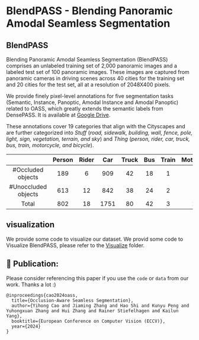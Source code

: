 # BlendPASS - Blending Panoramic Amodal Seamless Segmentation

## BlendPASS
Blending Panoramic Amodal Seamless Segmentation (BlendPASS) comprises an unlabeled training set of 2,000 panoramic images and a labeled test set of 100 panoramic images.
These images are captured from panoramic cameras in driving scenes across 40 cities for the training set and 20 cities for the test set, all at a resolution of 2048X400 pixels. 

We provide finely pixel-level annotations for five segmentation tasks (Semantic, Instance, Panoptic, Amodal Instance and Amodal Panoptic) related to OASS, which greatly extends the semantic labels from DensePASS. It is available at [Google Drive](https://drive.google.com/drive/folders/1t-dUjH4zeu4fBhtr6AbKULjnbSWKje0S?usp=sharing).

These annotations cover 19 categories that align with the Cityscapes and are further categorized into _Stuff_ (_road, sidewalk, building, wall, fence, pole, light, sign, vegetation, terrain, and sky_) and _Thing_ (_person, rider, car, truck, bus, train, motorcycle, and bicycle_).

|                   | Person | Rider | Car  | Truck | Bus | Train | Motorcycle | Bicycle | Total |
|:-------------------:|:------:|:-----:|:----:|:-----:|:---:|:-----:|:----------:|:-------:|:-----:|
|  #Occluded objects  |  189   |   6   | 909  |  42   | 18  |   1   |     83     |   38    | 1286  |
| #Unoccluded objects |  613   |  12   | 842  |  38   | 24  |   2   |     71     |   72    | 1674  |
|        Total        |  802   |  18   | 1751 |  80   | 42  |   3   |    154     |   110   | 2960  |

## visualization
We provide some code to visualize our dataset.
We provid some code to Visualize BlendPASS, please refer to the [Visualize](Visualize) folder.

[//]: # (## Evaluation)

[//]: # (TODO)

[//]: # (## Annotation)

[//]: # (TODO)

## 🤝 Publication:
Please consider referencing this paper if you use the ```code``` or ```data``` from our work.
Thanks a lot :)

```
@inproceedings{cao2024oass,
  title={Occlusion-Aware Seamless Segmentation},
  author={Yihong Cao and Jiaming Zhang and Hao Shi and Kunyu Peng and Yuhongxuan Zhang and Hui Zhang and Rainer Stiefelhagen and Kailun Yang},
  booktitle={European Conference on Computer Vision (ECCV)},
  year={2024}
}
```
